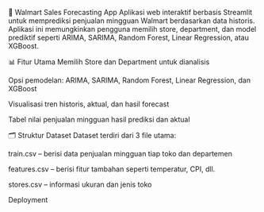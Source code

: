 🛒 Walmart Sales Forecasting App
Aplikasi web interaktif berbasis Streamlit untuk memprediksi penjualan mingguan Walmart berdasarkan data historis. Aplikasi ini memungkinkan pengguna memilih store, department, dan model prediktif seperti ARIMA, SARIMA, Random Forest, Linear Regression, atau XGBoost.

📊 Fitur Utama
Memilih Store dan Department untuk dianalisis

Opsi pemodelan: ARIMA, SARIMA, Random Forest, Linear Regression, dan XGBoost

Visualisasi tren historis, aktual, dan hasil forecast

Tabel nilai penjualan mingguan hasil prediksi dan aktual

🗂️ Struktur Dataset
Dataset terdiri dari 3 file utama:

train.csv – berisi data penjualan mingguan tiap toko dan departemen

features.csv – berisi fitur tambahan seperti temperatur, CPI, dll.

stores.csv – informasi ukuran dan jenis toko

Deployment
